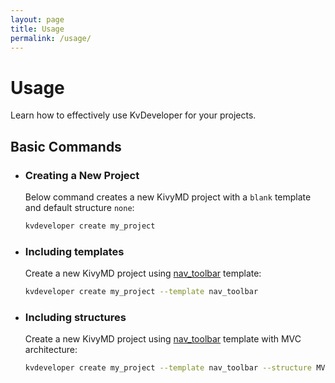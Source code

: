 ```yaml
---
layout: page
title: Usage
permalink: /usage/
---
```


# Usage

Learn how to effectively use KvDeveloper for your projects.

## Basic Commands

- ### Creating a New Project
    Below command creates a new KivyMD project with a `blank` template and default structure `none`:

    ```bash
    kvdeveloper create my_project
    ```

- ### Including templates
    Create a new KivyMD project using [nav_toolbar](/templates/#nav-toolbar) template:

    ```bash
    kvdeveloper create my_project --template nav_toolbar
    ```

- ### Including structures
    Create a new KivyMD project using [nav_toolbar](/templates/#nav-toolbar) template with MVC architecture:

    ```bash
    kvdeveloper create my_project --template nav_toolbar --structure MVC
    ```